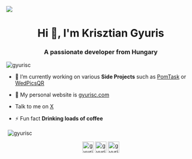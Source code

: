 ![](https://user-images.githubusercontent.com/5880908/92062256-48ad8580-ed66-11ea-8e47-c2d8bfc51891.png)
<h1 align="center">Hi 👋, I'm Krisztian Gyuris</h1>
<h3 align="center">A passionate developer from Hungary</h3>

<p align="left"> <img src="https://komarev.com/ghpvc/?username=gyurisc" alt="gyurisc" /> </p>

- 🔭 I’m currently working on various **Side Projects** such as [PomTask](https://pomtask.com/) or [WedPicsQR](https://www.wedpicsqr.com/)

- 📝 My personal website is [gyurisc.com](https://www.gyurisc.com/)

- Talk to me on [X](https://x.com/gyurisc)

- ⚡ Fun fact **Drinking loads of coffee**


<p>&nbsp;<img align="center" src="https://github-readme-stats.vercel.app/api?username=gyurisc&show_icons=true" alt="gyurisc" /></p>

<p align="center">
<a href="https://dev.to/gyurisc" target="blank"><img align="center" src="https://cdn.jsdelivr.net/npm/simple-icons@3.0.1/icons/dev-dot-to.svg" alt="gyurisc" height="30" width="30" /></a>
<a href="https://twitter.com/gyurisc" target="blank"><img align="center" src="https://cdn.jsdelivr.net/npm/simple-icons@3.0.1/icons/twitter.svg" alt="gyurisc" height="30" width="30" /></a>
<a href="https://stackoverflow.com/users/260/gyurisc" target="blank"><img align="center" src="https://cdn.jsdelivr.net/npm/simple-icons@3.0.1/icons/stackoverflow.svg" alt="gyurisc" height="30" width="30" /></a>
</p>
